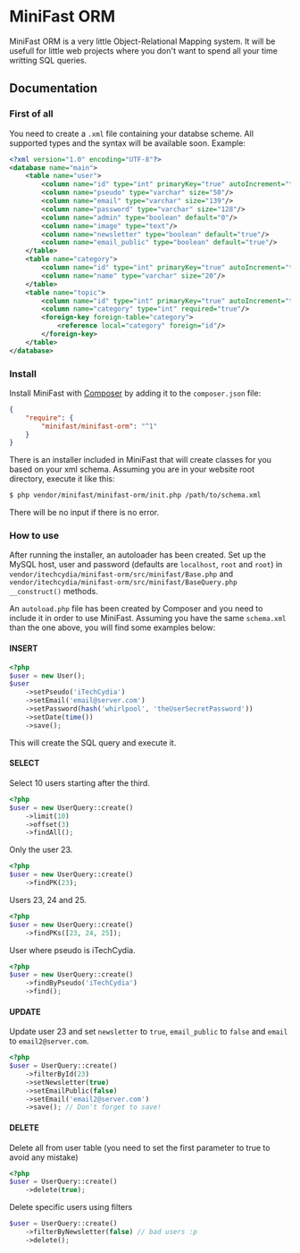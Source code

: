 # MiniFast ORM
MiniFast ORM is a very little Object-Relational Mapping system. It will be usefull for little web projects where you don't want to spend all your time writting SQL queries.

## Documentation

### First of all
You need to create a `.xml` file containing your databse scheme. All supported types and the syntax will be available soon.
Example:
```xml
<?xml version="1.0" encoding="UTF-8"?>
<database name="main">
    <table name="user">
        <column name="id" type="int" primaryKey="true" autoIncrement="true"/>
        <column name="pseudo" type="varchar" size="50"/>
        <column name="email" type="varchar" size="139"/>
        <column name="password" type="varchar" size="128"/>
        <column name="admin" type="boolean" default="0"/>
        <column name="image" type="text"/>
        <column name="newsletter" type="boolean" default="true"/>
        <column name="email_public" type="boolean" default="true"/>
    </table>
    <table name="category">
        <column name="id" type="int" primaryKey="true" autoIncrement="true"/>
        <column name="name" type="varchar" size="20"/>
    </table>
    <table name="topic">
        <column name="id" type="int" primaryKey="true" autoIncrement="true"/>
        <column name="category" type="int" required="true"/>
        <foreign-key foreign-table="category">
            <reference local="category" foreign="id"/>
        </foreign-key>
    </table>
</database>
```

### Install
Install MiniFast with [Composer](https://getcomposer.org/) by adding it to the `composer.json` file:
```json
{
    "require": {
        "minifast/minifast-orm": "^1"
    }
}
```
There is an installer included in MiniFast that will create classes for you based on your xml schema. Assuming you are in your website root directory, execute it like this:
```bash
$ php vendor/minifast/minifast-orm/init.php /path/to/schema.xml
```
There will be no input if there is no error.

### How to use
After running the installer, an autoloader has been created.
Set up the MySQL host, user and password (defaults are `localhost`, `root` and `root`) in `vendor/itechcydia/minifast-orm/src/minifast/Base.php` and `vendor/itechcydia/minifast-orm/src/minifast/BaseQuery.php` `__construct()` methods.

An `autoload.php` file has been created by Composer and you need to include it in order to use MiniFast. Assuming you have the same `schema.xml` than the one above, you will find some examples below:

#### INSERT
```php
<?php
$user = new User();
$user
    ->setPseudo('iTechCydia')
    ->setEmail('email@server.com')
    ->setPassword(hash('whirlpool', 'theUserSecretPassword'))
    ->setDate(time())
    ->save();
```
This will create the SQL query and execute it.

#### SELECT

Select 10 users starting after the third.
```php
<?php
$user = new UserQuery::create()
    ->limit(10)
    ->offset(3)
    ->findAll();
```

Only the user 23.
```php
<?php
$user = new UserQuery::create()
    ->findPK(23);
```

Users 23, 24 and 25.
```php
<?php
$user = new UserQuery::create()
    ->findPKs([23, 24, 25]);
```

User where pseudo is iTechCydia.
```php
<?php
$user = new UserQuery::create()
    ->findByPseudo('iTechCydia')
    ->find();
```

#### UPDATE

Update user 23 and set `newsletter` to `true`, `email_public` to `false` and `email` to `email2@server.com`.
```php
<?php
$user = UserQuery::create()
    ->filterById(23)
    ->setNewsletter(true)
    ->setEmailPublic(false)
    ->setEmail('email2@server.com')
    ->save(); // Don't forget to save!
```

#### DELETE

Delete all from user table (you need to set the first parameter to true to avoid any mistake)
```php
<?php
$user = UserQuery::create()
    ->delete(true);
```

Delete specific users using filters
```php
$user = UserQuery::create()
    ->filterByNewsletter(false) // bad users :p
    ->delete();
```
